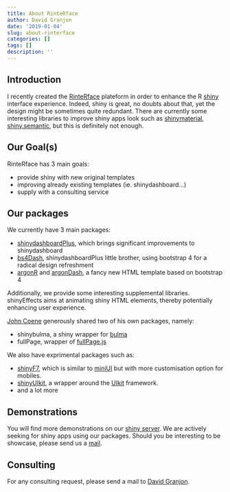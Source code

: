 ```yaml
---
title: About RinteRface
author: David Granjon
date: '2019-01-04'
slug: about-rinterface
categories: []
tags: []
description: ''
---
```


## Introduction

I recently created the [RinteRface](https://rinterface.com) plateform in order to enhance the R [shiny](https://shiny.rstudio.com)
interface experience. Indeed, shiny is great, no doubts about that, yet the design
might be sometimes quite redundant. There are currently some interesting libraries to
improve shiny apps look such as [shinymaterial](https://ericrayanderson.github.io/shinymaterial/), [shiny.semantic](https://github.com/Appsilon/shiny.semantic), but this is definitely not enough. 

## Our Goal(s)

RinteRface has 3 main goals:

- provide shiny with new original templates
- improving already existing templates (ie. shinydashboard...)
- supply with a consulting service

## Our packages

We currently have 3 main packages:

- [shinydashboardPlus](https://github.com/RinteRface/shinydashboardPlus), which brings significant improvements to shinydashboard
- [bs4Dash](https://github.com/RinteRface/bs4Dash), shinydashboardPlus little brother, using bootstrap 4 for a radical design refreshment
- [argonR](https://github.com/RinteRface/argonR) and [argonDash](https://github.com/RinteRface/argonDash), a fancy new HTML template based on bootstrap 4

Additionally, we provide some interesting supplemental libraries. shinyEffects aims at
animating shiny HTML elements, thereby potentially enhancing user experience.

[John Coene](https://john-coene.com) generously shared two of his own packages, namely:

- shinybulma, a shiny wrapper for [bulma](https://github.com/RinteRface/shinybulma)
- fullPage, wrapper of [fullPage.js](https://github.com/Rinterface/fullPage)

We also have exprimental packages such as:
- [shinyF7](https://github.com/RinteRface/shinyF7), which is similar to [miniUI](https://github.com/rstudio/miniUI) but with more customisation option for mobiles.
- [shinyUIkit](https://github.com/RinteRface/shinyUIkit), a wrapper around the [UIkit](https://getuikit.com) framework.
- and a lot more

## Demonstrations

You will find more demonstrations on our [shiny server](http://www.rinterface.com/shiny.html). 
We are actively seeking for shiny apps using our packages. Should you be interesting
to be showcase, please send us a [mail](mailto:dgranjon@ymail.com).


## Consulting

For any consulting request, please send a mail to [David Granjon](mailto:dgranjon@ymail.com).
